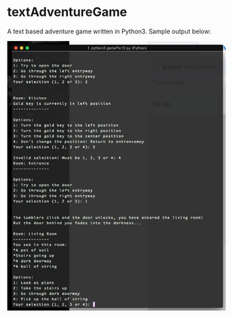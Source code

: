 # textAdventureGame

A text based adventure game written in Python3. Sample output below: 

![ScreenShot](python_implementation/output.png)
